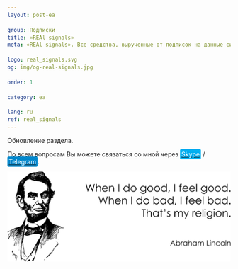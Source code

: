 ```yaml
---
layout: post-ea

group: Подписки
title: «REAl signals»
meta: «REAl signals». Все средства, вырученные от подписок на данные сигналы, будут направлены на развитие проекта и благотворительность.

logo: real_signals.svg
og: img/og-real-signals.jpg

order: 1

category: ea

lang: ru
ref: real_signals
---
```


Обновление раздела.

По всем вопросам Вы можете связаться со мной через <a href="skype:chutkoy89?call" target="_blank"><span style="background-color:#00aff0; color:white; padding:3px; border-radius: 3px">Skype</span></a> / <a href="https://t.me/chutkoy" target="_blank"><span style="background-color:#0088cc; color:white; padding:3px; border-radius: 3px">Telegram</span></a>.

<a data-fancybox="gallery" href="/img/programming/Lincoln.png"><img src="/img/programming/Lincoln.png" alt=""></a>
